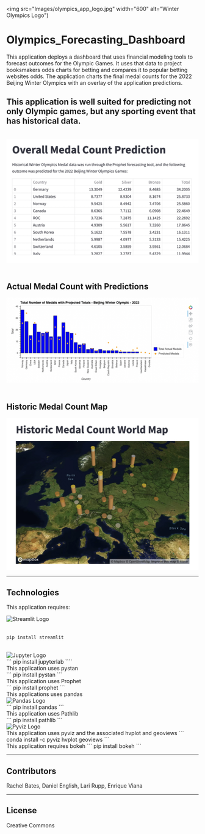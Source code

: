 
<img src="Images/olympics_app_logo.jpg"  width="600" alt="Winter Olympics Logo") 

# Olympics_Forecasting_Dashboard
This application deploys a dashboard that uses financial modeling tools to forecast outcomes for the Olympic Games. It uses that data to project booksmakers odds charts for betting and compares it to popular betting websites odds.  The application charts the final medal counts for the 2022 Beijing Winter Olympics with an overlay of the application predictions.

This application is well suited for predicting not only Olympic games, but any sporting event that has historical data.
---
<br>
<img src="Images/overall_medal_count_prediction.jpg" width="600" alt="Overall Medal Count Prediction">
<br><br>

## Actual Medal Count with Predictions
<img src="Images/total_number_of_medals_with_projected_totals.jpg" width="600" alt="Actual Total Number of Medals with Projected Totals">
<br><br>

## Historic Medal Count Map
<img src="Images/historic_medal_count_map.jpg" width="600" alt="Historic Medal Count Map">

---
## Technologies
This application requires:<br>

<img src="https://streamlit.io/images/brand/streamlit-logo-primary-colormark-darktext.png" width="200" alt="Streamlit Logo"><br>
<br>
```
pip install streamlit
```
<br>
<img src="https://docs.jupyter.org/en/latest/_static/jupyter.svg" width="200" alt="Jupyter Logo">
<br>
```
pip install jupyterlab
````
<br>
This application uses pystan
<br>
```
pip install pystan
```
<br>
This application uses Prophet
<br>
```
pip install prophet
```
<br>
This applications uses pandas<br>
<img src="https://pandas.pydata.org/docs/_static/pandas.svg" alt="Pandas Logo" width="200">
<br>
```
pip install pandas
```
<br>
This application uses Pathlib<br>
```
pip install pathlib
```
<br>
<img src="https://pyviz.org/_static/logo.png" alt="Pyviz Logo" width=200>
<br>
This application uses pyviz and the associated hvplot and geoviews
```
conda install -c pyviz hvplot geoviews
```
<br>This application requires bokeh
```
pip install bokeh
```


---
## Contributors
Rachel Bates,
Daniel English,
Lari Rupp,
Enrique Viana

---

## License
Creative Commons


